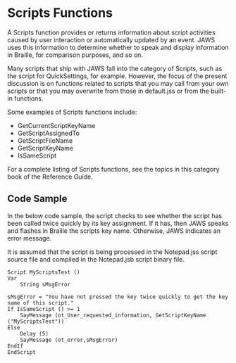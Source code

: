 # Scripts Functions

A Scripts function provides or returns information about script
activities caused by user interaction or automatically updated by an
event. JAWS uses this information to determine whether to speak and
display information in Braille, for comparison purposes, and so on.

Many scripts that ship with JAWS fall into the category of Scripts, such
as the script for QuickSettings, for example. However, the focus of the
present discussion is on functions related to scripts that you may call
from your own scripts or that you may overwrite from those in
default.jss or from the built-in functions.

Some examples of Scripts functions include:

- GetCurrentScriptKeyName
- GetScriptAssignedTo
- GetScriptFileName
- GetScriptKeyName
- IsSameScript

For a complete listing of Scripts functions, see the topics in this
category book of the Reference Guide.

## Code Sample

In the below code sample, the script checks to see whether the script
has been called twice quickly by its key assignment. If it has, then
JAWS speaks and flashes in Braille the scripts key name. Otherwise, JAWS
indicates an error message.

It is assumed that the script is being processed in the Notepad.jss
script source file and compiled in the Notepad.jsb script binary file.

    Script MyScriptsTest ()
    Var
        String sMsgError

    sMsgError = "You have not pressed the key twice quickly to get the key name of this script."
    If IsSameScript () >= 1
        SayMessage (ot_User_requested_information, GetScriptKeyName ("MyScriptsTest"))
    Else
        Delay (5)
        SayMessage (ot_error,sMsgError)
    EndIf
    EndScript
